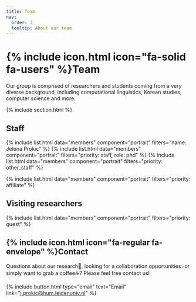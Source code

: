 ```yaml
---
title: Team
nav:
  order: 3
  tooltip: About our team
---
```


# {% include icon.html icon="fa-solid fa-users" %}Team

Our group is comprised of researchers and students coming from a very diverse background, including computational linguistics, Korean studies, computer science and more.

{% include section.html %}

## Staff
{% include list.html data="members" component="portrait" filters="name: Jelena Prokic" %}
{% include list.html data="members" component="portrait" filters="priority: staff, role: phd" %}
{% include list.html data="members" component="portrait" filters="priority: other_staff" %}

{% include list.html data="members" component="portrait" filters="priority: affiliate" %}
## Visiting researchers
{% include list.html data="members" component="portrait" filters="priority: guest" %}

## {% include icon.html icon="fa-regular fa-envelope" %}Contact

Questions about our research🔬, looking for a collaboration opportunities💡or simply want to grab a coffee☕? Please feel free contact us!

{%
  include button.html
  type="email"
  text="Email"
  link="j.prokic@hum.leidenuniv.nl"
%}